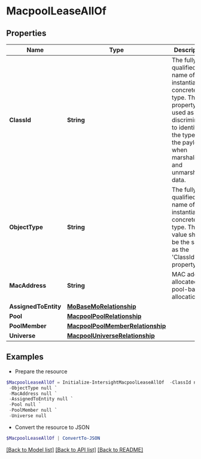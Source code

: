 # MacpoolLeaseAllOf
## Properties

Name | Type | Description | Notes
------------ | ------------- | ------------- | -------------
**ClassId** | **String** | The fully-qualified name of the instantiated, concrete type. This property is used as a discriminator to identify the type of the payload when marshaling and unmarshaling data. | [default to "macpool.Lease"]
**ObjectType** | **String** | The fully-qualified name of the instantiated, concrete type. The value should be the same as the &#39;ClassId&#39; property. | [default to "macpool.Lease"]
**MacAddress** | **String** | MAC address allocated for pool-based allocation. | [optional] 
**AssignedToEntity** | [**MoBaseMoRelationship**](MoBaseMoRelationship.md) |  | [optional] 
**Pool** | [**MacpoolPoolRelationship**](MacpoolPoolRelationship.md) |  | [optional] 
**PoolMember** | [**MacpoolPoolMemberRelationship**](MacpoolPoolMemberRelationship.md) |  | [optional] 
**Universe** | [**MacpoolUniverseRelationship**](MacpoolUniverseRelationship.md) |  | [optional] 

## Examples

- Prepare the resource
```powershell
$MacpoolLeaseAllOf = Initialize-IntersightMacpoolLeaseAllOf  -ClassId null `
 -ObjectType null `
 -MacAddress null `
 -AssignedToEntity null `
 -Pool null `
 -PoolMember null `
 -Universe null
```

- Convert the resource to JSON
```powershell
$MacpoolLeaseAllOf | ConvertTo-JSON
```

[[Back to Model list]](../README.md#documentation-for-models) [[Back to API list]](../README.md#documentation-for-api-endpoints) [[Back to README]](../README.md)

